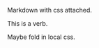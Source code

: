 Markdown with css attached.


This is <span class="verb">a verb</span>.

Maybe fold in local css.


<link rel="stylesheet" type="text/css" href="https://raw.githubusercontent.com/neelsmith/latin101/master/F20/ghpages/css/latin101.css"/>
